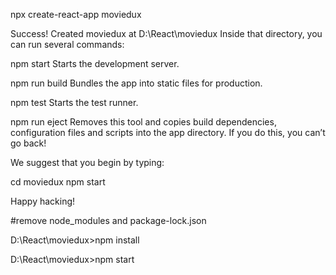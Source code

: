 npx create-react-app moviedux

Success! Created moviedux at D:\React\moviedux Inside that directory, you can run several commands:

npm start Starts the development server.

npm run build Bundles the app into static files for production.

npm test Starts the test runner.

npm run eject Removes this tool and copies build dependencies, configuration files and scripts into the app directory. If you do this, you can’t go back!

We suggest that you begin by typing:

cd moviedux npm start

Happy hacking!

#remove node_modules and package-lock.json

D:\React\moviedux>npm install

D:\React\moviedux>npm start

